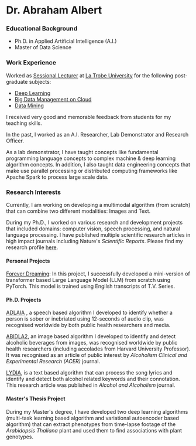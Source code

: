 # Dr. Abraham Albert

### Educational Background 
* Ph.D. in Applied Artificial Intelligence (A.I.)
* Master of Data Science

### Work Experience 
Worked as [Sessional Lecturer](https://scholars.latrobe.edu.au/abonela/) at 
[La Trobe University](https://www.latrobe.edu.au) 
for the following post-graduate subjects: 
* [Deep Learning](https://handbook.latrobe.edu.au/subjects/2024/CSE5DL?year=2024)
* [Big Data Management on Cloud](https://handbook.latrobe.edu.au/subjects/2023/CSE5BDC?year=2023)
* [Data Mining](https://handbook.latrobe.edu.au/subjects/2023/CSE5DMI?year=2023) 

I received very good and memorable feedback from students for my teaching 
skills.

In the past, I worked as an A.I. Researcher, Lab Demonstrator and Research 
Officer.

As a lab demonstrator, I have taught concepts like fundamental 
programming language concepts to complex machine & deep learning 
algorithm concepts. In addition, I also taught data engineering concepts 
that make use parallel processing or distributed computing frameworks like Apache 
Spark to process large scale data.


### Research Interests
Currently, I am working on developing a multimodal algorithm (from scratch) 
that can combine two different modalities: Images and Text.

During my Ph.D., I worked on various research and development projects that 
included domains: computer vision, speech processing, and natural language 
processing. I have published multiple scientific research articles in high impact 
journals including Nature's _Scientific Reports_. Please find my research profile [here](https://scholars.latrobe.edu.au/abonela/publications).

#### Personal Projects
[Forever Dreaming](https://github.com/abrahamalbert18/ForeverDreaming): In 
this project, I successfully developed a mini-version of transformer based 
Large Language Model (LLM) from scratch using PyTorch. This model is trained using 
Engilsh transcripts of T.V. Series.

#### Ph.D. Projects
[ADLAIA](https://www.sciencedirect.com/science/article/abs/pii/S0741832922001288?via%3Dihub)
, a speech based algorithm I developed to identify whether a person is 
sober or inebriated using 12-seconds of audio clip, was recognised worldwide by both 
public health researchers and media.

[ABIDLA2](https://onlinelibrary.wiley.com/doi/10.1111/acer.14925), an 
image based algorithm I developed to identify and detect alcoholic beverages 
from images, was recognised worldwide by public health researchers 
(including accolades from Harvard University Professor).
It was recognised as an article of public interest by _Alcoholism Clinical and 
Experimental Research (ACER)_ journal.

[LYDIA](https://academic.oup.com/alcalc/article/59/2/agad088/7564671), is a 
text based algorithm that can process the song lyrics and identify and detect 
both alcohol related keywords and their connotation. This research article 
was published in _Alcohol and Alcoholism_ journal. 

#### Master's Thesis Project
During my Master's degree, I have developed two deep learning algorithms 
(multi-task learning based algorithm and variational autoencoder based 
algorithm) that can extract phenotypes from time-lapse footage of the 
_Arabidopsis Thaliana_ plant and used them to find associations with plant genotypes.

